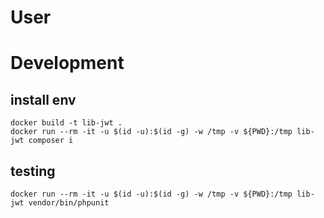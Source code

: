 # User

# Development
## install env
```
docker build -t lib-jwt .
docker run --rm -it -u $(id -u):$(id -g) -w /tmp -v ${PWD}:/tmp lib-jwt composer i
```
## testing
```
docker run --rm -it -u $(id -u):$(id -g) -w /tmp -v ${PWD}:/tmp lib-jwt vendor/bin/phpunit
```
